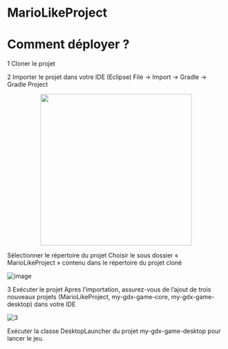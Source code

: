 # MarioLikeProject

# Comment déployer ?
1 Cloner le projet 

2 Importer le projet dans votre IDE (Eclipse)
File -> Import -> Gradle -> Gradle Project

<p align="center">
  <img src="https://user-images.githubusercontent.com/22750403/33494640-e352c74c-d691-11e7-8c47-fd0cfb8826bf.png" width="350"/>
</p>

Sélectionner le répertoire du projet 
Choisir le sous dossier « MarioLikeProject » contenu dans le répertoire du projet cloné 
 
![image](https://user-images.githubusercontent.com/22750403/33494679-04b97912-d692-11e7-9869-501304f0d59b.png)

3 Exécuter le projet
Apres l’importation, assurez-vous de l’ajout de trois nouveaux projets (MarioLikeProject, my-gdx-game-core, my-gdx-game-desktop) dans votre IDE

![3](https://user-images.githubusercontent.com/22750403/33494690-0dc3ee0c-d692-11e7-94ac-8eee66306605.png)
 
Exécuter la classe DesktopLauncher du projet my-gdx-game-desktop pour lancer le jeu.
